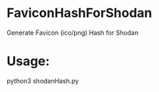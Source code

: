 # FaviconHashForShodan
Generate Favicon (ico/png) Hash for Shodan

# Usage:
python3 shodanHash.py <Favicon URL>
